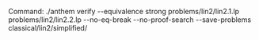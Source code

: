 Command: ./anthem verify --equivalence strong problems/lin2/lin2.1.lp problems/lin2/lin2.2.lp  --no-eq-break --no-proof-search --save-problems classical/lin2/simplified/